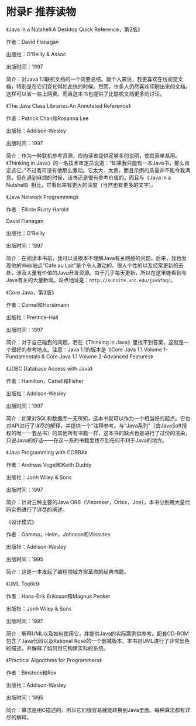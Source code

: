 # 附录F 推荐读物

《Java in a Nutshell:A Desktop Quick Reference，第2版》

作者：David Flanagan

出版社：O'Reilly & Assoc

出版时间：1997

简介：对Java 1.1联机文档的一个简要总结。就个人来说，我更喜欢在线阅览文档，特别是在它们变化得如此快的时候。然而，许多人仍然喜欢印刷出来的文档，这样可以省一些上网费。而且这本书也提供了比联机文档更多的讨论。

《The Java Class Libraries:An Annotated Reference》

作者：Patrick Chan和Rosanna Lee

出版社：Addison-Wesley

出版时间：1997

简介：作为一种联机参考资源，应向读者提供足够多的说明，使其简单易用。《Thinking in Java》的一名技术审定员说道：“如果我只能有一本Java书，那么肯定选它。”不过我可没有他那么激动。它太大、太贵，而且示例的质量并不能令我满意。但在遇到麻烦的时候，该书还是很有参考价值的。而且与《Java in a Nutshell》相比，它看起来有更大的深度（当然也有更多的文字）。

《Java Network Programming》

作者：Elliote Rusty Harold

David Flanagan

出版社：O'Reilly

出版时间：1997

简介：在阅读本书前，我可以说根本不理解Java有关网络的问题。后来，我也发现他的Web站点“Cafe au Lait”是个令人激动的、很人个性的以及经常更新的去处，涉及大量有价值的Java开发资源。由于几乎每天更新，所以在这里能看到与Java有关的大量新闻。站点地址是：`http://sunsite.unc.edu/javafaq/`。

《Core Java，第3版》

作者：Cornel和Horstmann

出版社：Prentice-Hall

出版时间：1997

简介：对于自己碰到的问题，若在《Thinking in Java》里找不到答案，这就是一个很好的参考地点。注意：Java 1.1的版本是《Core Java 1.1 Volume 1-Fundamentals & Core Java 1.1 Volume 2-Advanced Features》

《JDBC Database Access with Java》

作者：Hamilton，Cattell和Fisher

出版社：Addison-Wesley

出版时间：1997

简介：如果对SQL和数据库一无所知，这本书就可以作为一个相当好的起点。它也对API进行了详尽的解释，并提供一个“注释参考。与“Java系列”（由JavaSoft授权的唯一一套丛书）的其他所有书籍一样，这本书的缺点也是进行了过份的渲染，只说Java的好话——在这一系列书籍里找不到任何不利于Java的地方。

《Java Programming with CORBA》

作者：Andreas Vogel和Keith Duddy

出版社：Jonh Wiley & Sons

出版时间：1997

简介：针对三种主要的Java ORB（Visbroker，Orbix，Joe），本书分别用大量代码实例进行了详尽的阐述。

《设计模式》

作者：Gamma，Helm，Johnson和Vlissides

出版社：Addison-Wesley

出版时间：1995

简介：这是一本发起了编程领域方案革命的经典书籍。

《UML Toolkit》

作者：Hans-Erik Eriksson和Magnus Penker

出版社：Jonh Wiley & Sons

出版时间：1997

简介：解释UML以及如何使用它，并提供Java的实际案例供参考。配套CD-ROM包含了Java代码以及Rational Rose的一个删减版本。本书对UML进行了非常出色的描述，并解释了如何用它构建实际的系统。

《Practical Algorithms for Programmers》

作者：Binstock和Rex

出版社：Addison-Wesley

出版时间：1995

简介：算法是用C描述的，所以它们很容易就能转换到Java里面。每种算法都有详尽的解释。

